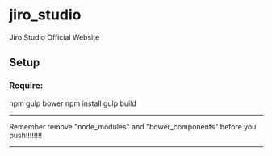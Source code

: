# jiro_studio
Jiro Studio Official Website

## Setup

### Require:

npm
gulp
bower
npm install
gulp build


********

Remember remove "node_modules" and "bower_components" before you push!!!!!!!!


********